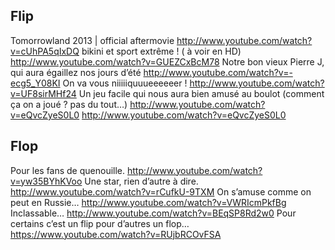 ## Flip

Tomorrowland 2013 | official aftermovie
  http://www.youtube.com/watch?v=cUhPA5qIxDQ
bikini et sport extrême ! ( à voir en HD)
  http://www.youtube.com/watch?v=GUEZCxBcM78
Notre bon vieux Pierre J, qui aura égaillez nos jours d’été
  http://www.youtube.com/watch?v=-ecg5_Y08KI
On va vous niiiiiquuueeeeeer !
  http://www.youtube.com/watch?v=UF8sirMHf24
Un jeu facile qui nous aura bien amusé au boulot (comment ça on a joué ? pas du tout…)                                                            http://www.youtube.com/watch?v=eQvcZyeS0L0 
  http://www.youtube.com/watch?v=eQvcZyeS0L0
 

## Flop

Pour les fans de quenouille.
  http://www.youtube.com/watch?v=yw35BYhKVoo
Une star, rien d’autre à dire.
  http://www.youtube.com/watch?v=rCufkU-9TXM
On s’amuse comme on peut en Russie…
  http://www.youtube.com/watch?v=VWRIcmPkfBg  
Inclassable…
  http://www.youtube.com/watch?v=BEqSP8Rd2w0
Pour certains c’est un flip pour d’autres un flop…
  https://www.youtube.com/watch?v=RUjbRCOvFSA 
